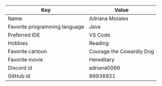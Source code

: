 | Key | Value |
| ---- | --- |
| Name | Adriana Morales |
| Favorite programming language | Java |
| Preferred IDE | VS Code |
| Hobbies | Reading |
| Favorite cartoon | Courage the Cowardly Dog |
| Favorite movie | Hereditary |
| Discord id | adriana0066 |
| GitHub id | 89936921 |
